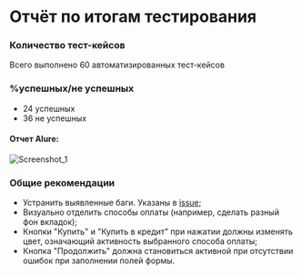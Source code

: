 # Отчёт по итогам тестирования

### Количество тест-кейсов
Всего выполнено 60 автоматизированных тест-кейсов

### %успешных/не успешных
* 24 успешных 
* 36 не успешных 

#### Отчет Alure:

![Screenshot_1](.png)


### Общие рекомендации
* Устранить выявленные баги. Указаны в [issue](https://github.com/Ginnyelf/QA-Diploma/issues);
* Визуально отделить способы оплаты (например, сделать разный фон вкладок);
* Кнопки "Купить" и "Купить в кредит" при нажатии должны изменять цвет, означающий активность выбранного способа оплаты;
* Кнопка "Продолжить" должна становиться активной при отсутствии ошибок при заполнении полей формы.
